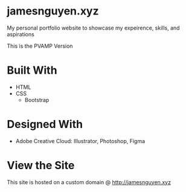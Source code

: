 # jamesnguyen.xyz
My personal portfolio website to showcase my expeirence, skills, and aspirations

This is the PVAMP Version

# Built With
* HTML
* CSS
  * Bootstrap

# Designed With
* Adobe Creative Cloud: Illustrator, Photoshop, Figma
   
# View the Site
This site is hosted on a custom domain @ http://jamesnguyen.xyz